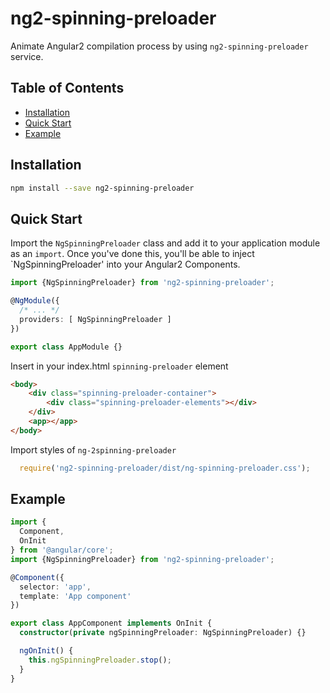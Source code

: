 # ng2-spinning-preloader

Animate Angular2 compilation process by using `ng2-spinning-preloader` service.

## Table of Contents

- [Installation](#installation)
- [Quick Start](#quick-start)
- [Example](#examples)

## Installation

```sh
npm install --save ng2-spinning-preloader
```

## Quick Start

Import the `NgSpinningPreloader` class and add it to your application module as an `import`. Once you've done this, you'll be able to inject `NgSpinningPreloader' into your Angular2 Components.

```typescript
import {NgSpinningPreloader} from 'ng2-spinning-preloader';

@NgModule({
  /* ... */
  providers: [ NgSpinningPreloader ]
})

export class AppModule {}
```
Insert in your index.html `spinning-preloader` element

```html
<body>
	<div class="spinning-preloader-container">
		<div class="spinning-preloader-elements"></div>
	</div>
	<app></app>
</body>
```

Import styles of `ng-2spinning-preloader` 
```typescript
  require('ng2-spinning-preloader/dist/ng-spinning-preloader.css');
```

## Example
```typescript
import {
  Component,
  OnInit
} from '@angular/core';
import {NgSpinningPreloader} from 'ng2-spinning-preloader';

@Component({
  selector: 'app',
  template: 'App component'
})

export class AppComponent implements OnInit {
  constructor(private ngSpinningPreloader: NgSpinningPreloader) {}

  ngOnInit() {
    this.ngSpinningPreloader.stop();
  }
}
```